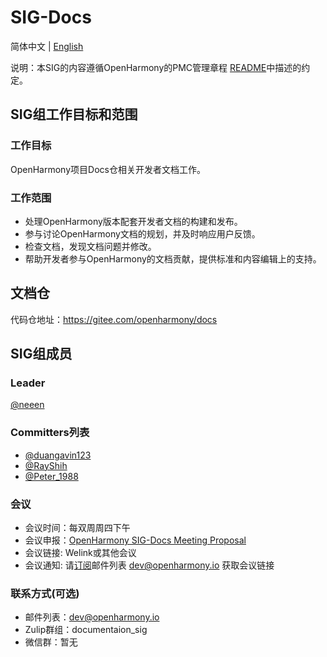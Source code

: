 # SIG-Docs
简体中文 | [English](./sig_template.md)

说明：本SIG的内容遵循OpenHarmony的PMC管理章程 [README](/zh/pmc.md)中描述的约定。

## SIG组工作目标和范围

### 工作目标
 OpenHarmony项目Docs仓相关开发者文档工作。

### 工作范围
- 处理OpenHarmony版本配套开发者文档的构建和发布。
- 参与讨论OpenHarmony文档的规划，并及时响应用户反馈。
- 检查文档，发现文档问题并修改。
- 帮助开发者参与OpenHarmony的文档贡献，提供标准和内容编辑上的支持。

## 文档仓
代码仓地址：https://gitee.com/openharmony/docs
## SIG组成员

### Leader
[@neeen](https://gitee.com/neeen)

### Committers列表
- [@duangavin123](https://gitee.com/duangavin123)
- [@RayShih](https://gitee.com/RayShih)
- [@Peter_1988](https://gitee.com/Peter_1988)


### 会议
 - 会议时间：每双周周四下午
 - 会议申报：[OpenHarmony SIG-Docs Meeting Proposal]( https://etherpad.openharmony.cn/p/sig-docs)
 - 会议链接: Welink或其他会议
 - 会议通知: 请[订阅](https://lists.openatom.io/postorius/lists/dev.openharmony.io)邮件列表 dev@openharmony.io 获取会议链接


### 联系方式(可选)

- 邮件列表：dev@openharmony.io
- Zulip群组：documentaion_sig
- 微信群：暂无
